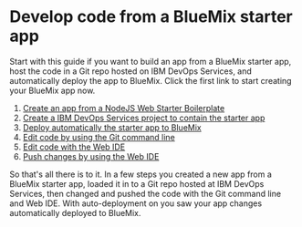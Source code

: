 # Develop code from a BlueMix starter app 
Start with this guide if you want to build an app from a BlueMix
starter app, host the code in a Git repo hosted on IBM DevOps Services, and automatically deploy
the app to BlueMix. Click the first link to start creating your BlueMix app now.

1. [Create an app from a NodeJS Web Starter Boilerplate](../guidebm/starterapp)
2. [Create a IBM DevOps Services project to contain the starter app](../guidebm/addcodetojh)
3. [Deploy automatically the starter app to BlueMix](../guidebm/checkjhauto)
4. [Edit code by using the Git command line](../guidebm/editgitcmdline)
5. [Edit code with the Web IDE](../guidebm/editjheditor)
6. [Push changes by using the Web IDE](../guidebm/pushchgfromjh)

So that's all there is to it. In a few steps you created a new app from a BlueMix starter app, loaded it 
in to a Git repo hosted at IBM DevOps Services, then changed and pushed the code with the Git command line and
Web IDE. With auto-deployment on you saw your app changes automatically deployed to BlueMix. 
